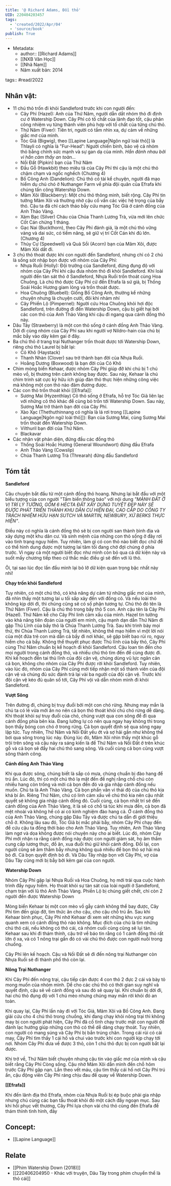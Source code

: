 ```yaml
---
title: '@ Richard Adams, Đồi thỏ'
UID: 220404203457
tags:
  - 'created/2022/Apr/04'
  - 'source/book'
publish: True
---
```


- Metadata:
	- author:: [[Richard Adams]]
	- [[NXB Văn Học]]
	- [[Nhã Nam]]
	- Năm xuất bản: 2014
 
tags:: #read/2022

## Nhân vật:
- 11 chú thỏ trốn đi khỏi Sandleford trước khi con người đến:
	- Cây Phỉ (Hazel): Anh của Thứ Năm, người dẫn dắt nhóm thỏ đi định cư ở Watership Down. Cây Phỉ có tố chất của lãnh đạo tốt, cậu phân công nhiệm vụ từng thành viên phù hợp với tố chất của từng chú thỏ.
	- Thứ Năm (Fiver): Tiên tri, người có tầm nhìn xa, dự cảm về những giấc mơ của mình.
	- Tóc Giả (Bigwig), theo [[Lapine Language|Ngôn ngữ loài thỏ]] là Thlayli có nghĩa là "Fur-Head": Người chiến binh, bảo vệ cả nhóm thỏ bằng chính sức mạnh và sự gan dạ của mình. *Hắn đánh nhau bởi vì hắn cảm thấy an toàn...*
	- Nồi Đất (Pipkin) bạn của Thứ Năm
	- Đầu Gỗ (Hawkbit) theo miêu tả của Cây Phỉ thì cậu là một chú thỏ chậm chạm và ngốc nghếch (Chương 4)
	- Bồ Công Anh (Dandelion): Chú thỏ có tài kể chuyện, người đã mạo hiểm dụ chú chó ở Nuthanger Farm về phía đội quân của Efrafa khi chúng tấn công Watership Down.
	- Mâm Xôi (Blackberry): Một chú thỏ thông minh, biết rộng. Cây Phỉ tin tưởng Mâm Xôi và thường nhờ cậu cố vấn các việc hệ trọng của bầy thỏ. Cậu ta đã chỉ cách tháo bẫy cứu mạng Tóc Giả ở cánh đồng của Anh Thảo Vàng.
	- Xám Bạc (Silver) Cháu của Chúa Thanh Lương Trà, vừa mới lên chức Cốt Cán chừng 1 tháng.
	- Gạc Nai (Buckthorn), theo Cây Phỉ đánh giá, là một chú thỏ vững vàng và dai sức, có tiềm năng, sẽ giữ vị trí Cốt Cán khi đủ lớn. (Chương 4)
	- Thủy Cự (Speedwell) và Quả Sồi (Acorn) bạn của Mâm Xôi, được Mâm Xôi dắt đi.
- 3 chú thỏ thoát được khi con người đến Sandleford, nhưng chỉ có 2 chú là sống sót nhập bọn được với nhóm của Cây Phỉ:
	- Nhựa Ruồi (Holly): Đội trưởng của Sandleford, đừng đụng độ với nhóm của Cây Phỉ khi cậu đưa nhóm thỏ đi khỏi Sandleford. Khi loài người đến tàn sát thỏ ở Sandleford, Nhựa Ruồi trốn thoát cùng Hoa Chuông. Là chú thỏ được Cây Phỉ cử đến Efrafa là sứ giả, bị Thống Soái Hoắc Hương giam lỏng và trốn thoát được.
	- Hoa Chuông (Bluebell): Giống Bồ Công Anh, thường kể những chuyện nhưng là chuyện cười, đôi khi nhảm nhí
	- Cây Phiền Lộ (Pimpernel): Người cứu Hoa Chuông khỏi hơi độc Sandleford, trên đường đi đến Watership Down, cậu bị giết hại bởi các con thỏ của Anh Thảo Vàng khi cậu đi ngang qua cánh đồng thỏ này.
- Dâu Tây (Strawberry) là một con thỏ sống ở cánh đồng Anh Thảo Vàng. Dời đi cùng nhóm của Cây Phỉ sau khi người vợ Nildro-hain của chú bị mắc bẫy vào dây kẽm gai ở đây.
- Ba chú thỏ ở trang trại Nuthanger trốn thoát được tới Watership Down, riêng chú thỏ Laurel bị bắt lại:
	- Cỏ Khô (Haystack)
	- Thanh Nhàn (Clover) sau trở thành bạn đời của Nhựa Ruồi.
	- Hoằng Dương (Boxwood) là bạn đời của Cỏ Khô
- Chim mòng biển Kehaar, được nhóm Cây Phỉ giúp đỡ khi chú bị 1 chú mèo vồ, bị thương trên cánh không bay được. Sau này, Kehaar là chú chim trinh sát cực kỳ hữu ích giúp đàn thỏ thực hiện những công việc mà không một con thỏ nào đảm đương được.
- Các con thỏ trốn thoát khỏi [[Efrafa]]:
	- Sương Mai (Hyzenthlay) Cô thỏ sống ở Efrafa, hỗ trợ Tóc Giả liên lạc với những cô thỏ khác để cùng bỏ trốn tới Watership Down. Sau này, Sương Mai trở thành bạn đời của Cây Phỉ.
	- Xào Xạc (Thethuthinnang có nghĩa là lá rơi trong [[Lapine Language|Ngôn ngữ loài thỏ]]): Bạn của Sương Mai, cùng Sương Mai trốn thoát đến Watership Down.
	- Vilthuril bạn đời của Thứ Năm. 
	- Blackavar
- Các nhân vật phản diện, đứng đầu các đồng thỏ
	- Thống Soái Hoắc Hương (General Woundwort) đứng đầu Efrafa
	- Anh Thảo Vàng (Cowslip)
	- Chúa Thanh Lương Trà (Threarah) đứng đầu Sandleford

## Tóm tắt

**Sandleford**

Câu chuyện bắt đầu từ một cánh đồng thỏ hoang. Nhưng lại bắt đầu với một biểu tượng của con người "Tấm biển thông báo" với nội dung *"MẢNH ĐẤT Ở VỊ TRÍ LÝ TƯỞNG, GỒM 6 HÉCTA ĐẤT XÂY DỰNG TUYỆT ĐẸP NÀY SẼ ĐƯỢC PHÁT TRIỂN THÀNH KHU DÂN CƯ HIỆN ĐẠI, CAO CẤP DO CÔNG TY TRÁCH NHIỆM HỮU HẠN SUTCH VÀ MARTIN, NEWBURY, XỨ BERKS THỰC HIỆN"*. 

Điều này có nghĩa là cánh đồng thỏ sẽ bị con người san thành bình địa và xây dựng một khu dân cư. Và sinh mệnh của những con thỏ sống ở đây rơi vào tình trạng nguy hiểm. Tuy nhiên, làm gì có con thỏ nào biết đọc chữ để có thể hình dung được một tương lai tăm tối đang chờ đợi chúng ở phía trước. Vì ngay cả một người biết đọc như mình còn bỏ qua cả dữ kiện này và suốt mấy chương tiếp theo cứ thắc mắc điều gì sẽ đến với lũ thỏ. 

Ôi, tại sao lúc đọc lần đầu mình lại bỏ lỡ dữ kiện quan trọng bậc nhất này nhỉ!

**Chạy trốn khỏi Sandleford**

Tuy nhiên, có một chú thỏ, có khả năng dự cảm từ những giấc mơ của mình, đã nhìn thấy một tương lai u tối sắp xảy đến với đồng cỏ. Và nếu loài thỏ không kịp dời đi, thì chúng cũng sẽ có số phận tương tự. Chú thỏ đó tên là Thứ Năm (Fiver). Cậu là chú thỏ trong bầy thỏ 5 con. Anh cậu tên là Cây Phỉ (Hazel). Thứ Năm kể cho Cây Phỉ linh cảm xấu của mình. Hazel tin tưởng vào khả năng tiên đoán của người em mình, cậu mạnh dạn dẫn Thứ Năm đi gặp Thủ Lĩnh của bầy thỏ là Chúa Thanh Lương Trà. Sau khi trình bày mọi thứ, thì Chúa Thanh Lương Trà, tất nhiên, không thể mạo hiểm vì một lời nói của một đứa trẻ con mà dẫn cả bầy đi nơi khác, sẽ gặp biết bao rủi ro, nguy hiểm cho cả bầy. Không thể thuyết phục được Thủ lĩnh của bầy thỏ, Cây Phỉ cùng Thứ Năm chuẩn bị kế hoạch đi khỏi Sandleford. Cậu loan tin đến cho mọi người trong cánh đồng thỏ, và nhiều chú thỏ tìm đến để cùng được đi. Khi kế hoạch đến tai thủ lĩnh của đội cận vệ, chúng dùng vũ lực ngăn cản cả bọn, không cho nhóm của Cây Phỉ được rời khỏi Sandleford. Tuy nhiên, vào lúc đó, nhóm của Cây Phỉ cũng mới tiếp nhận một số thành viên của đội cận vệ và chúng đủ sức đánh trả lại vài ba người của đội cận vệ. Trước khi đội cận vệ kéo đủ quân số tới, Cây Phỉ vội vã dẫn nhóm mình đi khỏi Sandleford. 

**Vượt Sông**

Trên đường đi, chúng bị truy đuổi bởi một con chó rừng. Nhưng may mắn là chú ta có lẽ vừa mới ăn no nên cả bọn thỏ thoát khỏi chú chó rừng dễ dàng. Khi thoát khỏi  sự truy đuổi của chó, chúng vượt qua con sông để đi qua cánh đồng phía bên kia. Đang lưỡng lự có nên qua ngay hay không thì trong bọn thấy bóng con chó ở trong rừng. Cả bọn quyết định sẽ qua sông ngay lập tức. Tuy nhiên, Thứ Năm và Nồi Đất yếu ớt và sợ hãi gần như không thể bơi qua sông trong lúc này. Đúng lúc đó, Mâm Xôi nhìn thấy một khúc gỗ trôi trên sông và cậu nảy ra sáng kiến là để Thứ Năm và Nồi Đất ở trên khúc gỗ và cả bọn sẽ đẩy hai chú thỏ sang sông. Và cuối cùng cả bọn cũng vượt sông thành công.

**Cánh đồng Anh Thảo Vàng**

Khi qua được sông, chúng biết là sắp có mưa, chúng chuẩn bị đào hang để trú ẩn. Lúc đó, thì có một chú thỏ lạ mặt đến đề nghị rằng chỗ chú còn nhiều hang còn trống và mời cả bọn đến đó và gia nhập cánh đồng nếu muốn. Chú ta là Anh Thảo Vàng. Cả bọn phẩn vân vì thái độ của chú thỏ kia khá bí ẩn. Riêng Thứ Năm, chú có linh cảm xấu về chú thỏ kia nên cậu nhất quyết sẽ không gia nhập cánh đồng đó. Cuối cùng, cả bọn nhất trí sẽ đến cánh đồng của Anh Thảo Vàng, ít là sẽ có chỗ tá túc khi mưa đến, cả bọn đã mệt nhoài và không hề có ai có kinh nghiệm đào hang cả. Ở cánh đồng thỏ của Anh Thảo Vàng, chúng gặp Dâu Tây và được chú ta dẫn đi giới thiệu chỗ ở. Không lâu sau đó, Tóc Giả bị mắc phải bẫy, nhóm Cây Phỉ chạy đến để cứu cậu ta đồng thời báo cho Anh Thảo Vàng. Tuy nhiên, Anh Thảo Vàng làm ngơ và dọa không được nói chuyện này cho ai biết. Lúc đó, nhóm Cây Phỉ mới nhận ra rằng cánh đồng này được con người giám sát, họ âm thầm cung cấp lương thực, đồ ăn, xua đuổi thú giữ khỏi cánh đồng. Đổi lại, con người cũng sẽ âm thầm bẫy nhưng không quá nhiều để bọn thỏ sợ hãi mà bỏ đi. Cả bọn quyết định bỏ đi. Và Dâu Tây nhập bọn với Cây Phỉ, vợ của Dâu Tây cũng mới bị bẫy bởi kẽm gai của con người.

**Watership Down**

Nhóm Cây Phỉ gặp lại Nhựa Ruồi và Hoa Chuông, họ mới trải qua cuộc hành trình đầy nguy hiểm. Họ thoát khỏi sự tàn sát của loài người ở Sandleford, chạm trán với lũ thỏ Anh Thảo Vàng. Phiền Lộ bị chúng giết chết, chỉ còn 2 người đến được Watership Down

Mòng biển Kehaar bị một con mèo vồ gẫy cánh không thể bay được, Cây Phỉ tìm đến giúp đỡ, tìm thức ăn cho cậu, cho cậu chỗ trú ẩn. Sau khi Kehaar bình phục, Cây Phỉ nhờ Kehaar đi xem xét những khu vực xung quanh xem có cánh đồng thỏ nào không. Mục đích của chú là tìm những chú thỏ cái, nếu không có thỏ cái, cả nhóm cuối cùng cũng sẽ lụi tàn. Kehaar sau khi đi thám thính, cậu trở về báo tin rằng có 1 cánh đồng thỏ rất lớn ở xa, và có 1 nông trại gần đó có vài chú thỏ được con người nuôi trong chuồng.

Cây Phỉ lên kế hoạch. Cậu và Nồi Đất sẽ đi đến nông trại Nuthanger còn Nhựa Ruồi sẽ đi thành phố thỏ còn lại. 

**Nông Trại Nuthanger**

Khi Cây Phỉ đến nông trại, cậu tiếp cận được 4 con thỏ 2 đực 2 cái và bày tỏ mong muốn của nhóm mình. Dể cho các chú thỏ có thời gian suy nghĩ và quyết định, cậu sẽ về cánh đồng và sau đó sẽ quay lại. Khi chuẩn bị dời đi, hai chú thỏ đụng độ với 1 chú mèo nhưng chúng may mắn rời khỏi đó an toàn.

Khi quay lại, Cây Phỉ lần này đi với Tóc Giả, Mâm Xôi và Bồ Công Anh. Đang giải cứu cho 4 chú thỏ trong chuồng, khi đang chạy khỏi nông trại thì không may bị con người phát hiện, Cây Phỉ đã cố tình chạy trước mặt con người để đánh lạc hướng giúp những con thỏ có thể dễ dàng chạy thoát. Tuy nhiên, con người có mang súng và Cây Phỉ bị bắn trúng chân. Trong cái rủi có cái may, Cây Phỉ tìm thấy 1 cái hố và chui vào trước khi con người kịp chạy tới nơi. Nhóm Cây Phỉ đưa về được 3 thỏ, còn 1 chú thỏ đực bị con người bắt lại được.

Khi trở về, Thứ Năm biết chuyện nhưng cậu tin vào giấc mơ của mình và cậu biết rằng Cây Phỉ Còng sống. Cậu nhờ Mâm Xôi dẫn mình đến chỗ hôm trước Cây Phỉ gặp nạn. Lần theo vết máu, cậu tìm thấy cái hố nơi Cây Phỉ trú ẩn, cậu động viên Cây Phỉ ráng chịu đau để quay về Watership Down. 

**[[Efrafa]]**

Khi đến lãnh địa thỏ Efrafa, nhóm của Nhựa Ruồi bị ép buộc phải gia nhập nhưng chú cùng các bạn tẩu thoát khỏi đó một cách đầy ngoạn mục. Sau khi hồi phục vết thương, Cây Phỉ lựa chọn vài chú thỏ cùng đến Efrafa để thám thính tình hình, đây 
## Concept:
- [[Lapine Language]]

## Relate
- [[Phim Watership Down (2018)]]
- [[220406204950 - Khác với truyện, Dâu Tây trong phim chuyển thể là thỏ cái]]